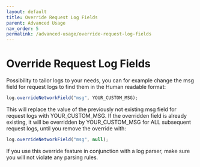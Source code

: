 ```yaml
---
layout: default
title: Override Request Log Fields
parent: Advanced Usage
nav_order: 5
permalink: /advanced-usage/override-request-log-fields
---
```


# Override Request Log Fields
Possibility to tailor logs to your needs, you can for example change the msg field for request logs to find them in the Human readable format:
```js
log.overrideNetworkField("msg", YOUR_CUSTOM_MSG);
```
This will replace the value of the previously not existing msg field for request logs with YOUR_CUSTOM_MSG.
If the overridden field is already existing, it will be overridden by YOUR_CUSTOM_MSG for ALL subsequent request logs, until you 
remove the override with:
```js
log.overrideNetworkField("msg", null);
```
If you use this override feature in conjunction with a log parser, make sure you will not violate any parsing rules.
